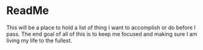 # ReadMe

This will be a place to hold a list of thing I want to accomplish or do before I pass. The end goal of all of this is to keep me focused and making sure I am living my life to the fullest.
